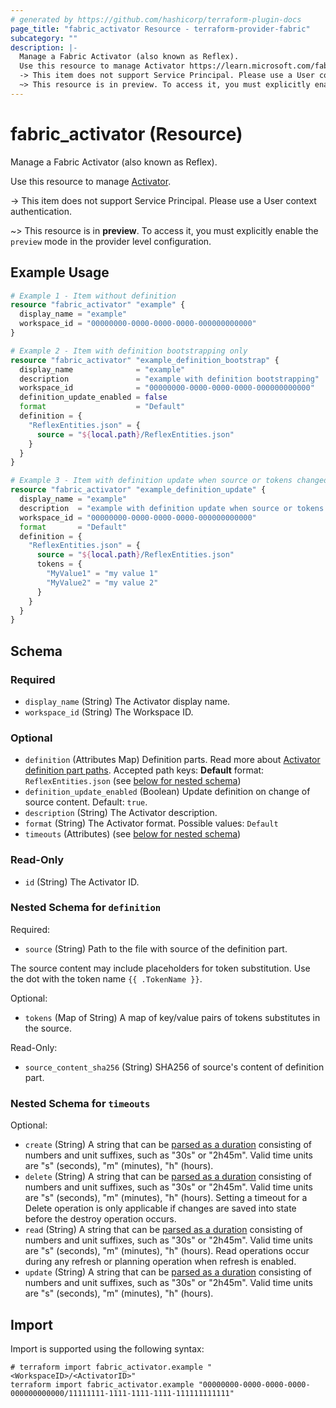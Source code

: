 ```yaml
---
# generated by https://github.com/hashicorp/terraform-plugin-docs
page_title: "fabric_activator Resource - terraform-provider-fabric"
subcategory: ""
description: |-
  Manage a Fabric Activator (also known as Reflex).
  Use this resource to manage Activator https://learn.microsoft.com/fabric/real-time-intelligence/event-streams/add-destination-activator.
  -> This item does not support Service Principal. Please use a User context authentication.
  ~> This resource is in preview. To access it, you must explicitly enable the preview mode in the provider level configuration.
---
```


# fabric_activator (Resource)

Manage a Fabric Activator (also known as Reflex).

Use this resource to manage [Activator](https://learn.microsoft.com/fabric/real-time-intelligence/event-streams/add-destination-activator).

-> This item does not support Service Principal. Please use a User context authentication.

~> This resource is in **preview**. To access it, you must explicitly enable the `preview` mode in the provider level configuration.

## Example Usage

```terraform
# Example 1 - Item without definition
resource "fabric_activator" "example" {
  display_name = "example"
  workspace_id = "00000000-0000-0000-0000-000000000000"
}

# Example 2 - Item with definition bootstrapping only
resource "fabric_activator" "example_definition_bootstrap" {
  display_name              = "example"
  description               = "example with definition bootstrapping"
  workspace_id              = "00000000-0000-0000-0000-000000000000"
  definition_update_enabled = false
  format                    = "Default"
  definition = {
    "ReflexEntities.json" = {
      source = "${local.path}/ReflexEntities.json"
    }
  }
}

# Example 3 - Item with definition update when source or tokens changed
resource "fabric_activator" "example_definition_update" {
  display_name = "example"
  description  = "example with definition update when source or tokens changed"
  workspace_id = "00000000-0000-0000-0000-000000000000"
  format       = "Default"
  definition = {
    "ReflexEntities.json" = {
      source = "${local.path}/ReflexEntities.json"
      tokens = {
        "MyValue1" = "my value 1"
        "MyValue2" = "my value 2"
      }
    }
  }
}
```

<!-- schema generated by tfplugindocs -->
## Schema

### Required

- `display_name` (String) The Activator display name.
- `workspace_id` (String) The Workspace ID.

### Optional

- `definition` (Attributes Map) Definition parts. Read more about [Activator definition part paths](https://learn.microsoft.com/rest/api/fabric/articles/item-management/definitions/activator-definition). Accepted path keys: **Default** format: `ReflexEntities.json` (see [below for nested schema](#nestedatt--definition))
- `definition_update_enabled` (Boolean) Update definition on change of source content. Default: `true`.
- `description` (String) The Activator description.
- `format` (String) The Activator format. Possible values: `Default`
- `timeouts` (Attributes) (see [below for nested schema](#nestedatt--timeouts))

### Read-Only

- `id` (String) The Activator ID.

<a id="nestedatt--definition"></a>

### Nested Schema for `definition`

Required:

- `source` (String) Path to the file with source of the definition part.

The source content may include placeholders for token substitution. Use the dot with the token name `{{ .TokenName }}`.

Optional:

- `tokens` (Map of String) A map of key/value pairs of tokens substitutes in the source.

Read-Only:

- `source_content_sha256` (String) SHA256 of source's content of definition part.

<a id="nestedatt--timeouts"></a>

### Nested Schema for `timeouts`

Optional:

- `create` (String) A string that can be [parsed as a duration](https://pkg.go.dev/time#ParseDuration) consisting of numbers and unit suffixes, such as "30s" or "2h45m". Valid time units are "s" (seconds), "m" (minutes), "h" (hours).
- `delete` (String) A string that can be [parsed as a duration](https://pkg.go.dev/time#ParseDuration) consisting of numbers and unit suffixes, such as "30s" or "2h45m". Valid time units are "s" (seconds), "m" (minutes), "h" (hours). Setting a timeout for a Delete operation is only applicable if changes are saved into state before the destroy operation occurs.
- `read` (String) A string that can be [parsed as a duration](https://pkg.go.dev/time#ParseDuration) consisting of numbers and unit suffixes, such as "30s" or "2h45m". Valid time units are "s" (seconds), "m" (minutes), "h" (hours). Read operations occur during any refresh or planning operation when refresh is enabled.
- `update` (String) A string that can be [parsed as a duration](https://pkg.go.dev/time#ParseDuration) consisting of numbers and unit suffixes, such as "30s" or "2h45m". Valid time units are "s" (seconds), "m" (minutes), "h" (hours).

## Import

Import is supported using the following syntax:

```shell
# terraform import fabric_activator.example "<WorkspaceID>/<ActivatorID>"
terraform import fabric_activator.example "00000000-0000-0000-0000-000000000000/11111111-1111-1111-1111-111111111111"
```
